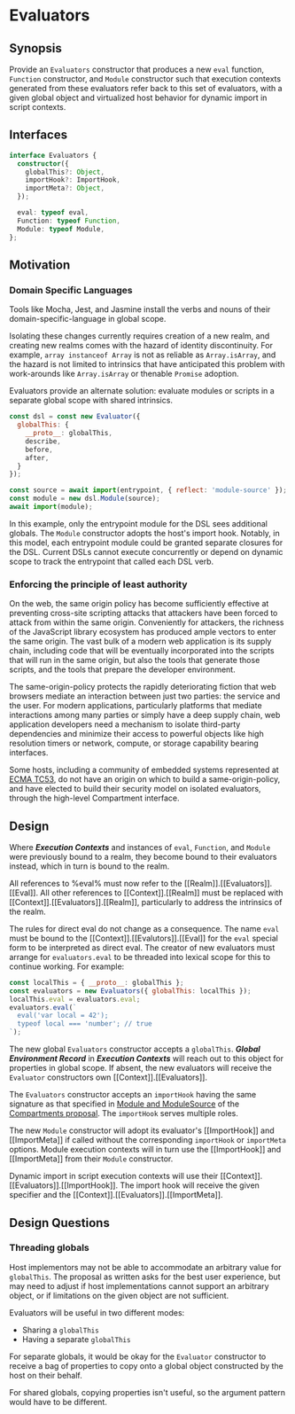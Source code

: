 
# Evaluators

## Synopsis

Provide an `Evaluators` constructor that produces a new `eval` function,
`Function` constructor, and `Module` constructor such that execution contexts
generated from these evaluators refer back to this set of evaluators, with a
given global object and virtualized host behavior for dynamic import in script
contexts.

## Interfaces

```ts
interface Evaluators {
  constructor({
    globalThis?: Object,
    importHook?: ImportHook,
    importMeta?: Object,
  });

  eval: typeof eval,
  Function: typeof Function,
  Module: typeof Module,
};
```

## Motivation

### Domain Specific Languages

Tools like Mocha, Jest, and Jasmine install the verbs and nouns of their
domain-specific-language in global scope.

Isolating these changes currently requires creation of a new realm,
and creating new realms comes with the hazard of identity discontinuity.
For example, `array instanceof Array` is not as reliable as `Array.isArray`,
and the hazard is not limited to intrinsics that have anticipated this
problem with work-arounds like `Array.isArray` or thenable `Promise` adoption.

Evaluators provide an alternate solution: evaluate modules or scripts in a
separate global scope with shared intrinsics.

```js
const dsl = const new Evaluator({
  globalThis: {
    __proto__: globalThis,
    describe,
    before,
    after,
  }
});

const source = await import(entrypoint, { reflect: 'module-source' });
const module = new dsl.Module(source);
await import(module);
```

In this example, only the entrypoint module for the DSL sees additional
globals.
The `Module` constructor adopts the host's import hook.
Notably, in this model, each entrypoint module could be granted separate
closures for the DSL.
Current DSLs cannot execute concurrently or depend on dynamic scope to track
the entrypoint that called each DSL verb.

### Enforcing the principle of least authority

On the web, the same origin policy has become sufficiently effective at
preventing cross-site scripting attacks that attackers have been forced to
attack from within the same origin.
Conveniently for attackers, the richness of the JavaScript library ecosystem
has produced ample vectors to enter the same origin.
The vast bulk of a modern web application is its supply chain, including code
that will be eventually incorporated into the scripts that will run in the same
origin, but also the tools that generate those scripts, and the tools that
prepare the developer environment.

The same-origin-policy protects the rapidly deteriorating fiction that
web browsers mediate an interaction between just two parties: the service and
the user.
For modern applications, particularly platforms that mediate interactions among
many parties or simply have a deep supply chain, web application developers
need a mechanism to isolate third-party dependencies and minimize their access
to powerful objects like high resolution timers or network, compute, or storage
capability bearing interfaces.

Some hosts, including a community of embedded systems represented at [ECMA
TC53][tc53], do not have an origin on which to build a same-origin-policy, and
have elected to build their security model on isolated evaluators, through the
high-level Compartment interface.

## Design

Where ***Execution Contexts*** and instances of `eval`, `Function`, and
`Module` were previously bound to a realm, they become bound to their
evaluators instead, which in turn is bound to the realm.

All references to %eval% must now refer to the
[[Realm]].[[Evaluators]].[[Eval]].
All other references to [[Context]].[[Realm]] must be replaced with
[[Context]].[[Evaluators]].[[Realm]], particularly to address the
intrinsics of the realm.

The rules for direct eval do not change as a consequence.
The name `eval` must be bound to the [[Context]].[[Evalutors]].[[Eval]]
for the `eval` special form to be interpreted as direct eval.
The creator of new evaluators must arrange for `evaluators.eval`
to be threaded into lexical scope for this to continue working.
For example:

```js
const localThis = { __proto__: globalThis };
const evaluators = new Evaluators({ globalThis: localThis });
localThis.eval = evaluators.eval;
evaluators.eval(`
  eval('var local = 42');
  typeof local === 'number'; // true
`);
```

The new global `Evaluators` constructor accepts a `globalThis`.
***Global Environment Record*** in ***Execution Contexts*** will
reach out to this object for properties in global scope.
If absent, the new evaluators will receive the `Evaluator` constructors
own [[Context]].[[Evaluators]].

The `Evaluators` constructor accepts an `importHook` having the same
signature as that specified in [Module and ModuleSource][0] of the
[Compartments proposal](README.md).
The `importHook` serves multiple roles.

The new `Module` constructor will adopt its evaluator's [[ImportHook]] and
[[ImportMeta]] if called without the corresponding `importHook` or `importMeta`
options.  Module execution contexts will in turn use the [[ImportHook]] and
[[ImportMeta]] from their `Module` constructor.

Dynamic import in script execution contexts will use their
[[Context]].[[Evaluators]].[[ImportHook]].
The import hook will receive the given specifier and the
[[Context]].[[Evaluators]].[[ImportMeta]].

## Design Questions

### Threading globals

Host implementors may not be able to accommodate an arbitrary value for
`globalThis`.
The proposal as written asks for the best user experience, but may need to
adjust if host implementations cannot support an arbitrary object, or if
limitations on the given object are not sufficient.

Evaluators will be useful in two different modes:

- Sharing a `globalThis`
- Having a separate `globalThis`

For separate globals, it would be okay for the `Evaluator` constructor to
receive a bag of properties to copy onto a global object constructed by the
host on their behalf.

For shared globals, copying properties isn't useful, so the argument
pattern would have to be different.

[0]: ./0-module-and-module-source.md
[tc53]: https://www.ecma-international.org/technical-committees/tc53/
